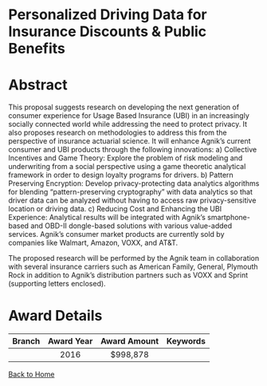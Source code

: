 
Personalized Driving Data for Insurance Discounts &amp; Public Benefits
=======================================================================

# Abstract


This proposal suggests research on developing the next generation of consumer experience for Usage Based Insurance (UBI) in an increasingly socially connected world while addressing the need to protect privacy. It also proposes research on methodologies to address this from the perspective of insurance actuarial science. It will enhance Agnik’s current consumer and UBI products through the following innovations:
a) Collective Incentives and Game Theory: Explore the problem of risk modeling and underwriting from a social perspective using a game theoretic analytical framework in order to design loyalty programs for drivers.
b) Pattern Preserving Encryption: Develop privacy-protecting data analytics algorithms for blending “pattern-preserving cryptography” with data analytics so that driver data can be analyzed without having to access raw privacy-sensitive location or driving data.
c) Reducing Cost and Enhancing the UBI Experience: Analytical results will be integrated with Agnik’s smartphone-based and OBD-II dongle-based solutions with various value-added services. Agnik’s consumer market products are currently sold by companies like Walmart, Amazon, VOXX, and AT&T.

The proposed research will be performed by the Agnik team in collaboration with several insurance carriers such as American Family, General, Plymouth Rock in addition to Agnik’s distribution partners such as VOXX and Sprint (supporting letters enclosed).  

# Award Details

|Branch|Award Year|Award Amount|Keywords|
| :---: | :---: | :---: | :---: |
||2016|$998,878||
  
  


[Back to Home](https://github.com/chrischow/dod_sbir_awards#160)